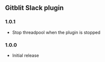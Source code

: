 ## Gitblit Slack plugin

### 1.0.1

- Stop threadpool when the plugin is stopped

### 1.0.0

- Initial release

